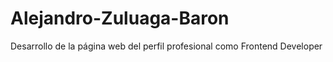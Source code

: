 # Alejandro-Zuluaga-Baron
Desarrollo de la página web del perfil profesional como Frontend Developer 

